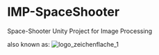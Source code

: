 # IMP-SpaceShooter
Space-Shooter Unity Project for Image Processing

also known as:
![logo_zeichenflache_1](https://user-images.githubusercontent.com/22793787/36817014-f053d33e-1cdf-11e8-9c59-8088d6945282.png)
